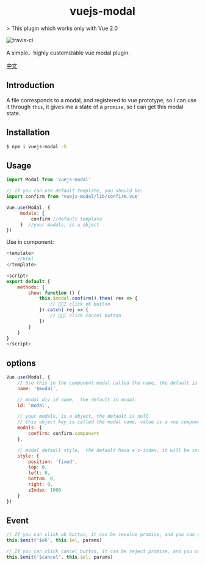 <h1 align="center">vuejs-modal</h1>
> This plugin which works only with Vue 2.0

![travis-ci](https://travis-ci.org/shaodahong/vuejs-modal.svg?branch=master)

A simple、highly customizable vue modal plugin.

[中文](README-ZH.md)

## Introduction

A file corresponds to a modal, and registered to vue prototype, so I can use it through `this`, it gives me a state of a `promise`, so I can get this modal state.

## Installation

```bash
$ npm i vuejs-modal -S
```

## Usage

```javascript
import Modal from 'vuejs-modal'

// If you can use default template, you should be:
import confirm from 'vuejs-modal/lib/confirm.vue'

Vue.use(Modal, {
     modals: {
         confirm //default template
     }  //your modals, is a object 
})
```

Use in component:

```js
<template>
    //html
</template>

<script>
export default {
    methods: {
        show: function () {
            this.$modal.confirm().then( res => {
                // I click ok button
            }).catch( rej => {
                // I click cancel button
            })
        }
    }
}
</script>
```

## options

```js
Vue.use(Modal, {
    // Use this in the component modal called the name, the default is $modal.
    name: '$modal',

    // modal div id name,  the default is modal.
    id: 'modal',

    // your modals, is a object, the default is null
    // this object key is called the modal name, value is a vue component. 
    modals: {
        confirm: confirm.component
    },

    // modal default style,  the default hava a z-index, it will be increment
    style: {
        position: 'fixed',
        top: 0,
        left: 0,
        bottom: 0,
        right: 0,
        zIndex: 1000
    }
})
```

## Event
```js
// If you can click ok button, it can be resolve promise, and you can get params in then:
this.$emit('$ok', this.$el, params)

// If you can click cancel button, it can be reject promise, and you can get params in catch:
this.$emit('$cancel', this.$el, params)
```
